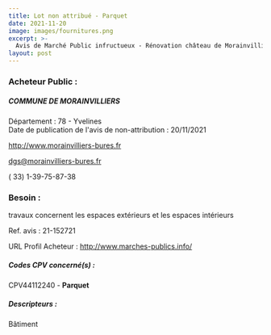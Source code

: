 ```yaml
---
title: Lot non attribué - Parquet
date: 2021-11-20
image: images/fournitures.png
excerpt: >-
  Avis de Marché Public infructueux - Rénovation château de Morainvilliers et sa galerie de liaison - aménagements des espaces extérieurs
layout: post
---
```


### Acheteur Public :
##### COMMUNE DE MORAINVILLIERS
Département : 78 - Yvelines<br/>
Date de publication de l'avis de non-attribution : 20/11/2021


http://www.morainvilliers-bures.fr

dgs@morainvilliers-bures.fr

( 33) 1-39-75-87-38
### Besoin :

travaux concernent les espaces extérieurs et les espaces intérieurs

Ref. avis : 21-152721

URL Profil Acheteur : http://www.marches-publics.info/

##### Codes CPV concerné(s) :
CPV44112240 - **Parquet** <br/>

##### Descripteurs :
Bâtiment <br/>
